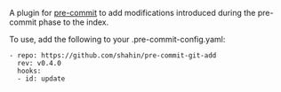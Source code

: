 A plugin for [pre-commit](https://pre-commit.com/) to add modifications introduced during the pre-commit phase to the index.

To use, add the following to your .pre-commit-config.yaml:
```
- repo: https://github.com/shahin/pre-commit-git-add
  rev: v0.4.0
  hooks:
  - id: update
```
